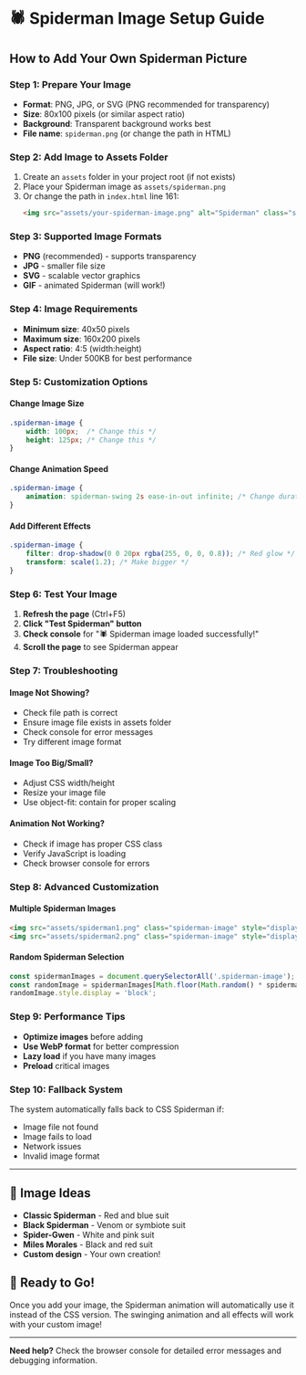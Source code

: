 # 🕷️ Spiderman Image Setup Guide

## How to Add Your Own Spiderman Picture

### **Step 1: Prepare Your Image**
- **Format**: PNG, JPG, or SVG (PNG recommended for transparency)
- **Size**: 80x100 pixels (or similar aspect ratio)
- **Background**: Transparent background works best
- **File name**: `spiderman.png` (or change the path in HTML)

### **Step 2: Add Image to Assets Folder**
1. Create an `assets` folder in your project root (if not exists)
2. Place your Spiderman image as `assets/spiderman.png`
3. Or change the path in `index.html` line 161:
   ```html
   <img src="assets/your-spiderman-image.png" alt="Spiderman" class="spiderman-image">
   ```

### **Step 3: Supported Image Formats**
- **PNG** (recommended) - supports transparency
- **JPG** - smaller file size
- **SVG** - scalable vector graphics
- **GIF** - animated Spiderman (will work!)

### **Step 4: Image Requirements**
- **Minimum size**: 40x50 pixels
- **Maximum size**: 160x200 pixels
- **Aspect ratio**: 4:5 (width:height)
- **File size**: Under 500KB for best performance

### **Step 5: Customization Options**

#### **Change Image Size**
```css
.spiderman-image {
    width: 100px;  /* Change this */
    height: 125px; /* Change this */
}
```

#### **Change Animation Speed**
```css
.spiderman-image {
    animation: spiderman-swing 2s ease-in-out infinite; /* Change duration */
}
```

#### **Add Different Effects**
```css
.spiderman-image {
    filter: drop-shadow(0 0 20px rgba(255, 0, 0, 0.8)); /* Red glow */
    transform: scale(1.2); /* Make bigger */
}
```

### **Step 6: Test Your Image**
1. **Refresh the page** (Ctrl+F5)
2. **Click "Test Spiderman" button**
3. **Check console** for "🕷️ Spiderman image loaded successfully!"
4. **Scroll the page** to see Spiderman appear

### **Step 7: Troubleshooting**

#### **Image Not Showing?**
- Check file path is correct
- Ensure image file exists in assets folder
- Check console for error messages
- Try different image format

#### **Image Too Big/Small?**
- Adjust CSS width/height
- Resize your image file
- Use object-fit: contain for proper scaling

#### **Animation Not Working?**
- Check if image has proper CSS class
- Verify JavaScript is loading
- Check browser console for errors

### **Step 8: Advanced Customization**

#### **Multiple Spiderman Images**
```html
<img src="assets/spiderman1.png" class="spiderman-image" style="display: none;">
<img src="assets/spiderman2.png" class="spiderman-image" style="display: none;">
```

#### **Random Spiderman Selection**
```javascript
const spidermanImages = document.querySelectorAll('.spiderman-image');
const randomImage = spidermanImages[Math.floor(Math.random() * spidermanImages.length)];
randomImage.style.display = 'block';
```

### **Step 9: Performance Tips**
- **Optimize images** before adding
- **Use WebP format** for better compression
- **Lazy load** if you have many images
- **Preload** critical images

### **Step 10: Fallback System**
The system automatically falls back to CSS Spiderman if:
- Image file not found
- Image fails to load
- Network issues
- Invalid image format

---

## 🎨 **Image Ideas**
- **Classic Spiderman** - Red and blue suit
- **Black Spiderman** - Venom or symbiote suit
- **Spider-Gwen** - White and pink suit
- **Miles Morales** - Black and red suit
- **Custom design** - Your own creation!

## 🚀 **Ready to Go!**
Once you add your image, the Spiderman animation will automatically use it instead of the CSS version. The swinging animation and all effects will work with your custom image!

---

**Need help?** Check the browser console for detailed error messages and debugging information.
